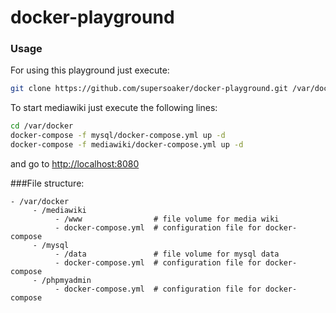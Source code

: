 # docker-playground
### Usage
For using this playground just execute:
```bash
git clone https://github.com/supersoaker/docker-playground.git /var/docker
```
To start mediawiki just execute the following lines:
```bash
cd /var/docker
docker-compose -f mysql/docker-compose.yml up -d
docker-compose -f mediawiki/docker-compose.yml up -d
```
and go to <http://localhost:8080>

###File structure:
```
- /var/docker
     - /mediawiki
          - /www                # file volume for media wiki
          - docker-compose.yml  # configuration file for docker-compose
     - /mysql
          - /data               # file volume for mysql data
          - docker-compose.yml  # configuration file for docker-compose
     - /phpmyadmin
          - docker-compose.yml  # configuration file for docker-compose
```
